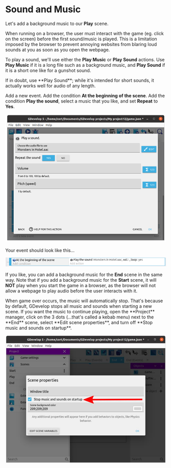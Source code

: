 # Sound and Music

Let's add a background music to our **Play** scene.

<div class="important">
When running on a browser, the user must interact with the game (eg. click on the screen) before the first sound/music is played.
This is a limitation imposed by the browser to prevent annoying websites from blaring loud sounds at you as soon as you open the webpage.
</div>

To play a sound, we'll use either the **Play Music** or **Play Sound** actions.
Use **Play Music** if it is a long file such as a background music, and **Play Sound** if it is a short one like for a gunshot sound.

<div class="tip" markdown="span">
If in doubt, use **Play Sound**; while it's intended for short sounds, it actually works well for audio of any length.
</div>

Add a new event. Add the condition **At the beginning of the scene**. Add the condition **Play the sound**, select a music that you like, and set **Repeat** to **Yes**.

![](images/playSound.png)

Your event should look like this...

![](images/soundEvent.png)

If you like, you can add a background music for the **End** scene in the same way.
Note that if you add a background music for the **Start** scene, it will **NOT** play when you start the game in a browser, as the browser will not allow a webpage to play audio before the user interacts with it.

<div class="info" markdown="span">
When game over occurs, the music will automatically stop.
That's because by default, GDevelop stops all music and sounds when starting a new scene.
If you want the music to continue playing, open the **Project** manager, click on the 3 dots (...that's called a kebab menu) next to the **End** scene, select **Edit scene properties**, and turn off **Stop music and sounds on startup**.
</div>

![](images/stopAudio.jpg)
